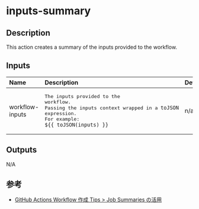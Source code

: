 # inputs-summary

<!-- actdocs start -->

## Description

This action creates a summary of the inputs provided to the workflow.

## Inputs

| Name | Description | Default | Required |
| :--- | :---------- | :------ | :------: |
| workflow-inputs | <pre>The inputs provided to the workflow.<br>Passing the inputs context wrapped in a `toJSON` expression.<br>For example: `${{ toJSON(inputs) }}`</pre> | n/a | yes |

## Outputs

N/A

<!-- actdocs end -->

## 参考

-   [GitHub Actions Workflow 作成 Tips > Job Summaries の活用](https://engineers.ntt.com/entry/2022/12/21/095303)
